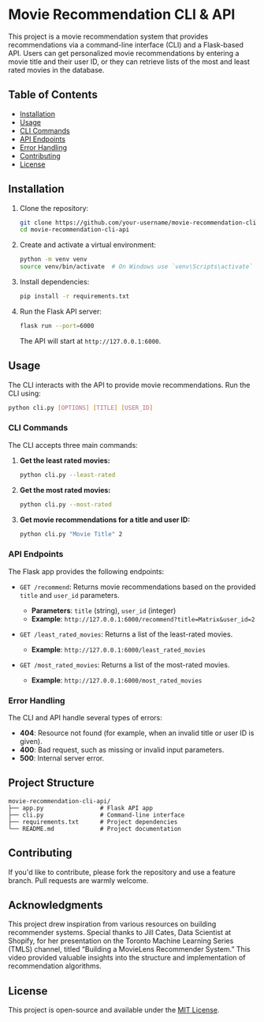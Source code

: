 
# Movie Recommendation CLI & API

This project is a movie recommendation system that provides recommendations via a command-line interface (CLI) and a Flask-based API. Users can get personalized movie recommendations by entering a movie title and their user ID, or they can retrieve lists of the most and least rated movies in the database.

## Table of Contents
- [Installation](#installation)
- [Usage](#usage)
- [CLI Commands](#cli-commands)
- [API Endpoints](#api-endpoints)
- [Error Handling](#error-handling)
- [Contributing](#contributing)
- [License](#license)

## Installation

1. Clone the repository:
   ```bash
   git clone https://github.com/your-username/movie-recommendation-cli-api.git
   cd movie-recommendation-cli-api
   ```

2. Create and activate a virtual environment:
   ```bash
   python -m venv venv
   source venv/bin/activate  # On Windows use `venv\Scripts\activate`
   ```

3. Install dependencies:
   ```bash
   pip install -r requirements.txt
   ```

4. Run the Flask API server:
   ```bash
   flask run --port=6000
   ```
   The API will start at `http://127.0.0.1:6000`.

## Usage

The CLI interacts with the API to provide movie recommendations. Run the CLI using:
```bash
python cli.py [OPTIONS] [TITLE] [USER_ID]
```

### CLI Commands

The CLI accepts three main commands:

1. **Get the least rated movies:**
   ```bash
   python cli.py --least-rated
   ```

2. **Get the most rated movies:**
   ```bash
   python cli.py --most-rated
   ```

3. **Get movie recommendations for a title and user ID:**
   ```bash
   python cli.py "Movie Title" 2
   ```

### API Endpoints

The Flask app provides the following endpoints:

- `GET /recommend`: Returns movie recommendations based on the provided `title` and `user_id` parameters.
  - **Parameters**: `title` (string), `user_id` (integer)
  - **Example**: `http://127.0.0.1:6000/recommend?title=Matrix&user_id=2`

- `GET /least_rated_movies`: Returns a list of the least-rated movies.
  - **Example**: `http://127.0.0.1:6000/least_rated_movies`

- `GET /most_rated_movies`: Returns a list of the most-rated movies.
  - **Example**: `http://127.0.0.1:6000/most_rated_movies`

### Error Handling

The CLI and API handle several types of errors:

- **404**: Resource not found (for example, when an invalid title or user ID is given).
- **400**: Bad request, such as missing or invalid input parameters.
- **500**: Internal server error.

## Project Structure

```
movie-recommendation-cli-api/
├── app.py                # Flask API app
├── cli.py                # Command-line interface
├── requirements.txt      # Project dependencies
└── README.md             # Project documentation
```

## Contributing

If you'd like to contribute, please fork the repository and use a feature branch. Pull requests are warmly welcome.

## Acknowledgments
This project drew inspiration from various resources on building recommender systems. Special thanks to Jill Cates, Data Scientist at Shopify, for her presentation on the Toronto Machine Learning Series (TMLS) channel, titled “Building a MovieLens Recommender System.” This video provided valuable insights into the structure and implementation of recommendation algorithms.

## License

This project is open-source and available under the [MIT License](https://mit-license.org/).
